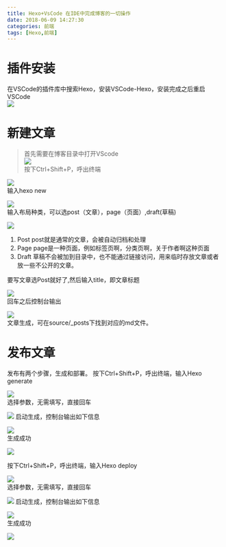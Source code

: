 ```yaml
---
title: Hexo+VsCode 在IDE中完成博客的一切操作
date: 2018-06-09 14:27:30
categories: 前端
tags: [Hexo,前端]
---
```

# 插件安装
在VSCode的插件库中搜索Hexo，安装VSCode-Hexo，安装完成之后重启VSCode  
![](https://s2.ax1x.com/2019/08/07/eINKA0.png)

# 新建文章
>首先需要在博客目录中打开VScode  
![](https://s2.ax1x.com/2019/08/07/eINaAx.png)   
按下Ctrl+Shift+P，呼出终端  

![](https://s2.ax1x.com/2019/08/07/eINn7q.png)  
输入hexo new  

![](https://s2.ax1x.com/2019/08/07/eINmBn.png)   
输入布局种类，可以选post（文章），page（页面）,draft(草稿)  

![](https://s2.ax1x.com/2019/08/07/eINVXj.png)  
1. Post
post就是通常的文章，会被自动归档和处理
2. Page
page是一种页面，例如标签页啊，分类页啊，关于作者啊这种页面
3. Draft
草稿不会被加到目录中，也不能通过链接访问，用来临时存放文章或者放一些不公开的文章。

要写文章选Post就好了,然后输入title，即文章标题   

![](https://s2.ax1x.com/2019/08/07/eINens.png)  
回车之后控制台输出  

![](https://s2.ax1x.com/2019/08/07/eINMNV.png)   
文章生成，可在source/_posts下找到对应的md文件。

# 发布文章
发布有两个步骤，生成和部署。
按下Ctrl+Shift+P，呼出终端，输入Hexo generate  

![](https://s2.ax1x.com/2019/08/07/eINQhT.png)  
选择参数，无需填写，直接回车  

![](https://s2.ax1x.com/2019/08/07/eIN19U.png) 
启动生成，控制台输出如下信息  

![](https://s2.ax1x.com/2019/08/07/eIN33F.png)   
生成成功

![](https://s2.ax1x.com/2019/08/07/eIN8c4.png) 

按下Ctrl+Shift+P，呼出终端，输入Hexo deploy  

![](https://s2.ax1x.com/2019/08/07/eINGjJ.png)  
选择参数，无需填写，直接回车  

![](https://s2.ax1x.com/2019/08/07/eINYu9.png) 
启动生成，控制台输出如下信息  

![](https://s2.ax1x.com/2019/08/07/eINtBR.png)  
生成成功  

![](https://s2.ax1x.com/2019/08/07/eINNH1.png) 